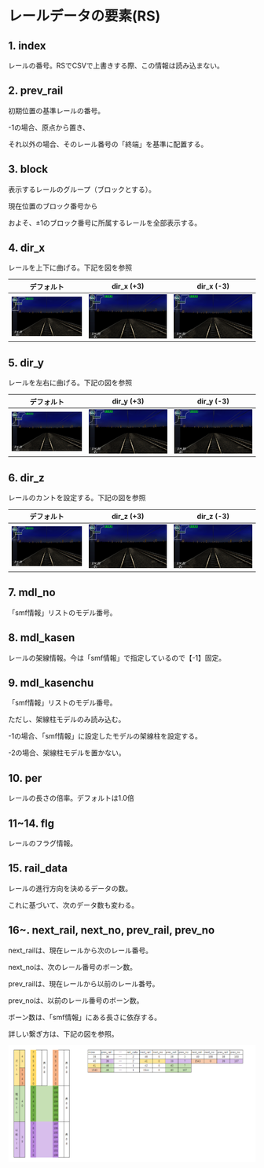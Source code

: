 # レールデータの要素(RS)

## 1. index

レールの番号。RSでCSVで上書きする際、この情報は読み込まない。

## 2. prev_rail

初期位置の基準レールの番号。

-1の場合、原点から置き、

それ以外の場合、そのレール番号の「終端」を基準に配置する。

## 3. block

表示するレールのグループ（ブロックとする）。

現在位置のブロック番号から

およそ、±1のブロック番号に所属するレールを全部表示する。

## 4. dir_x

レールを上下に曲げる。下記を図を参照


| デフォルト | dir_x (+3) | dir_x (-3) |
| --- | --- | --- | 
| ![default](/image/rail_default.png) | ![dir_x_3](/image/rail_dir_x_3.png) | ![dir_x_-3](/image/rail_dir_x_-3.png) |

## 5. dir_y

レールを左右に曲げる。下記の図を参照

| デフォルト | dir_y (+3) | dir_y (-3) |
| --- | --- | --- | 
| ![default](/image/rail_default.png) | ![dir_y_3](/image/rail_dir_y_3.png) | ![dir_y_-3](/image/rail_dir_y_-3.png) |

## 6. dir_z

レールのカントを設定する。下記の図を参照

| デフォルト | dir_z (+3) | dir_z (-3) |
| --- | --- | --- | 
| ![default](/image/rail_default.png) | ![dir_z_3](/image/rail_dir_z_3.png) | ![dir_z_-3](/image/rail_dir_z_-3.png) |

## 7. mdl_no

「smf情報」リストのモデル番号。

## 8. mdl_kasen

レールの架線情報。今は「smf情報」で指定しているので【-1】固定。

## 9. mdl_kasenchu

「smf情報」リストのモデル番号。

ただし、架線柱モデルのみ読み込む。

-1の場合、「smf情報」に設定したモデルの架線柱を設定する。

-2の場合、架線柱モデルを置かない。

## 10. per

レールの長さの倍率。デフォルトは1.0倍

## 11~14. flg

レールのフラグ情報。

## 15. rail_data

レールの進行方向を決めるデータの数。

これに基づいて、次のデータ数も変わる。

## 16~. next_rail, next_no, prev_rail, prev_no

next_railは、現在レールから次のレール番号。

next_noは、次のレール番号のボーン数。

prev_railは、現在レールから以前のレール番号。

prev_noは、以前のレール番号のボーン数。

ボーン数は、「smf情報」にある長さに依存する。

詳しい繋ぎ方は、下記の図を参照。

![rail_data](/image/rail_data.png)